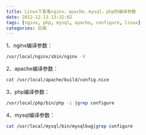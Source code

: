 ```yaml
---
title: Linux下查看nginx，apache，mysql，php的编译参数
date: 2012-12-13 13:32:02
tags: [nginx, php, mysql, apache, configure, linux]
categories: 后端
---
```

1、nginx编译参数：

~~~bash
/usr/local/nginx/sbin/nginx -V
~~~

2、apache编译参数：

~~~bash
cat /usr/local/apache/build/config.nice
~~~

3、php编译参数：

~~~bash
/usr/local/php/bin/php -i |grep configure
~~~

4、mysql编译参数：

~~~bash
cat /usr/local/mysql/bin/mysqlbug|grep configure
~~~
